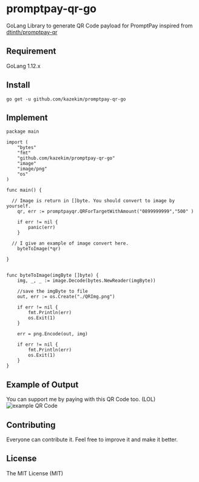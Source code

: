# promptpay-qr-go

GoLang Library to generate QR Code payload for PromptPay inspired from [dtinth/promptpay-qr](https://github.com/dtinth/promptpay-qr)

## Requirement
GoLang 1.12.x

## Install

    go get -u github.com/kazekim/promptpay-qr-go


## Implement

    package main

    import (
	    "bytes"
	    "fmt"
	    "github.com/kazekim/promptpay-qr-go"
	    "image"
	    "image/png"
	    "os"
    )

    func main() {

      // Image is return in []byte. You should convert to image by yourself.
	    qr, err := promptpayqr.QRForTargetWithAmount("0899999999","500" )

	    if err != nil {
		    panic(err)
	    }

      // I give an example of image convert here.
	    byteToImage(*qr)

    }

    
    func byteToImage(imgByte []byte) {
	    img, _, _ := image.Decode(bytes.NewReader(imgByte))

	    //save the imgByte to file
	    out, err := os.Create("./QRImg.png")

	    if err != nil {
		    fmt.Println(err)
		    os.Exit(1)
	    }

	    err = png.Encode(out, img)

	    if err != nil {
		    fmt.Println(err)
		    os.Exit(1)
	    }
    }

## Example of Output
You can support me by paying with this QR Code too. (LOL)
![example QR Code](https://github.com/kazekim/promptpay-qr-go/blob/master/cmd/QRImg.png?raw=true)
  

## Contributing
Everyone can contribute it. Feel free to improve it and make it better.

## License
The MIT License (MIT)
